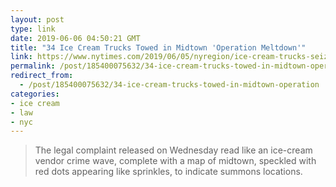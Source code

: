 ```yaml
---
layout: post
type: link
date: 2019-06-06 04:50:21 GMT
title: "34 Ice Cream Trucks Towed in Midtown 'Operation Meltdown'"
link: https://www.nytimes.com/2019/06/05/nyregion/ice-cream-trucks-seized-nyc.html
permalink: /post/185400075632/34-ice-cream-trucks-towed-in-midtown-operation
redirect_from: 
  - /post/185400075632/34-ice-cream-trucks-towed-in-midtown-operation
categories:
- ice cream
- law
- nyc
---
```

<blockquote>The legal complaint released on Wednesday read like an ice-cream vendor crime wave, complete with a map of midtown, speckled with red dots appearing like sprinkles, to indicate summons locations.</blockquote>